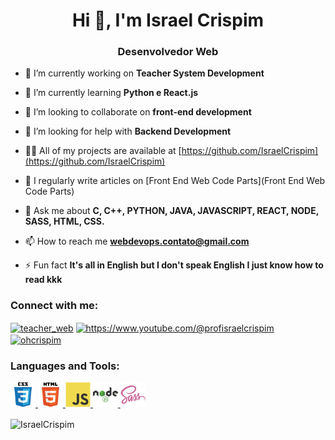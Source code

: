 <h1 align="center">Hi 👋, I'm Israel Crispim</h1>
<h3 align="center">Desenvolvedor Web</h3>

- 🔭 I’m currently working on **Teacher System Development**

- 🌱 I’m currently learning **Python e React.js**

- 👯 I’m looking to collaborate on **front-end development**

- 🤝 I’m looking for help with **Backend Development**

- 👨‍💻 All of my projects are available at [https://github.com/IsraelCrispim](https://github.com/IsraelCrispim)

- 📝 I regularly write articles on [Front End Web Code Parts](Front End Web Code Parts)

- 💬 Ask me about **C, C++, PYTHON, JAVA, JAVASCRIPT, REACT, NODE, SASS, HTML, CSS.**

- 📫 How to reach me **webdevops.contato@gmail.com**

- ⚡ Fun fact **It's all in English but I don't speak English I just know how to read kkk**

<h3 align="left">Connect with me:</h3>
<p align="left">
<a href="https://instagram.com/teacher_web" target="blank"><img align="center" src="https://raw.githubusercontent.com/rahuldkjain/github-profile-readme-generator/master/src/images/icons/Social/instagram.svg" alt="teacher_web" height="30" width="40" /></a>
<a href="https://www.youtube.com/c/https://www.youtube.com/@profisraelcrispim" target="blank"><img align="center" src="https://raw.githubusercontent.com/rahuldkjain/github-profile-readme-generator/master/src/images/icons/Social/youtube.svg" alt="https://www.youtube.com/@profisraelcrispim" height="30" width="40" /></a>
<a href="https://discord.gg/ohcrispim" target="blank"><img align="center" src="https://raw.githubusercontent.com/rahuldkjain/github-profile-readme-generator/master/src/images/icons/Social/discord.svg" alt="ohcrispim" height="30" width="40" /></a>
</p>

<h3 align="left">Languages and Tools:</h3>
<p align="left"> <a href="https://www.w3schools.com/css/" target="_blank" rel="noreferrer"> <img src="https://raw.githubusercontent.com/devicons/devicon/master/icons/css3/css3-original-wordmark.svg" alt="css3" width="40" height="40"/> </a> <a href="https://www.w3.org/html/" target="_blank" rel="noreferrer"> <img src="https://raw.githubusercontent.com/devicons/devicon/master/icons/html5/html5-original-wordmark.svg" alt="html5" width="40" height="40"/> </a> <a href="https://developer.mozilla.org/en-US/docs/Web/JavaScript" target="_blank" rel="noreferrer"> <img src="https://raw.githubusercontent.com/devicons/devicon/master/icons/javascript/javascript-original.svg" alt="javascript" width="40" height="40"/> </a> <a href="https://nodejs.org" target="_blank" rel="noreferrer"> <img src="https://raw.githubusercontent.com/devicons/devicon/master/icons/nodejs/nodejs-original-wordmark.svg" alt="nodejs" width="40" height="40"/> </a> <a href="https://sass-lang.com" target="_blank" rel="noreferrer"> <img src="https://raw.githubusercontent.com/devicons/devicon/master/icons/sass/sass-original.svg" alt="sass" width="40" height="40"/> </a> </p>

<p><img align="center" src="https://github-readme-stats.vercel.app/api/top-langs?username=IsraelCrispim&show_icons=true&locale=en&layout=compact" alt="IsraelCrispim" /></p>
